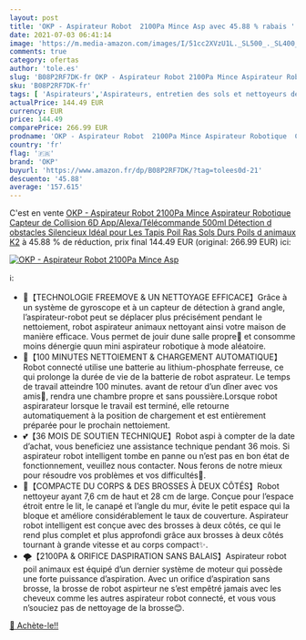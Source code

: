 ```yaml
---
layout: post
title: 'OKP - Aspirateur Robot  2100Pa Mince Asp avec 45.88 % rabais '
date: 2021-07-03 06:41:14
image: 'https://m.media-amazon.com/images/I/51cc2XVzU1L._SL500_._SL400_.jpg'
comments: true
category: ofertas
author: 'tole.es'
slug: 'B08P2RF7DK-fr OKP - Aspirateur Robot 2100Pa Mince Aspirateur Robotique...'
sku: 'B08P2RF7DK-fr'
tags: [ 'Aspirateurs','Aspirateurs, entretien des sols et nettoyeurs de vitres','Cuisine et Maison','Robots aspirateurs','okp', ]
actualPrice: 144.49 EUR
currency: EUR
price: 144.49
comparePrice: 266.99 EUR
prodname: 'OKP - Aspirateur Robot  2100Pa Mince Aspirateur Robotique  Capteur de Collision 6D App/Alexa/Télécommande 500ml Détection d obstacles Silencieux Idéal pour Les Tapis Poil Ras Sols Durs Poils d animaux K2'
country: 'fr'
flag: '🇫🇷'
brand: 'OKP'
buyurl: 'https://www.amazon.fr/dp/B08P2RF7DK/?tag=tolees0d-21'
descuento: '45.88'
average: '157.615'
---
```


C'est en vente [OKP - Aspirateur Robot  2100Pa Mince Aspirateur Robotique  Capteur de Collision 6D App/Alexa/Télécommande 500ml Détection d obstacles Silencieux Idéal pour Les Tapis Poil Ras Sols Durs Poils d animaux K2](https://www.amazon.fr/dp/B08P2RF7DK/?tag=tolees0d-21)  à  45.88 % de réduction, prix final  144.49 EUR (original: 266.99 EUR) ici:

[![OKP - Aspirateur Robot  2100Pa Mince Asp](https://m.media-amazon.com/images/I/51cc2XVzU1L._SL500_._SL400_.jpg)](https://www.amazon.fr/dp/B08P2RF7DK/?tag=tolees0d-21)

ℹ️:

- 🧹【TECHNOLOGIE FREEMOVE & UN NETTOYAGE EFFICACE】Grâce à un système de gyroscope et à un capteur de détection à grand angle, l’aspirateur-robot peut se déplacer plus précisément pendant le nettoiement, robot aspirateur animaux nettoyant ainsi votre maison de manière efficace. Vous permet de jouir dune salle propre🌟 et consomme moins dénergie quun mini aspirateur robotique à mode aléatoire.
- 🔋【100 MINUTES NETTOIEMENT & CHARGEMENT AUTOMATIQUE】Robot connecté utilise une batterie au lithium-phosphate ferreuse, ce qui prolonge la durée de vie de la batterie de robot asprateur. Le temps de travail atteindre 100 minutes. avant de retour d’un dîner avec vos amis🥂, rendra une chambre propre et sans poussière.Lorsque robot aspirarateur lorsque le travail est terminé, elle retourne automatiquement à la position de chargement et est entièrement préparée pour le prochain nettoiement.
- 💕【36 MOIS DE SOUTIEN TECHNIQUE】Robot aspi à compter de la date d’achat, vous beneficiez une assistance technique pendant 36 mois. Si aspirateur robot intelligent tombe en panne ou n’est pas en bon état de fonctionnement, veuillez nous contacter. Nous ferons de notre mieux pour résoudre vos problèmes et vos difficultés💪.
- 🏡【COMPACTE DU CORPS & DES BROSSES À DEUX CÔTÉS】Robot nettoyeur ayant 7,6 cm de haut et 28 cm de large. Conçue pour l’espace étroit entre le lit, le canapé et l’angle du mur, évite le petit espace qui la bloque et améliore considérablement le taux de couverture. Aspirateur robot intelligent est conçue avec des brosses à deux côtés, ce qui le rend plus complet et plus approfondi grâce aux brosses à deux côtés tournant à grande vitesse et au corps compact✨.
- 🌪️【2100PA & ORIFICE DASPIRATION SANS BALAIS】Aspirateur robot poil animaux est équipé d’un dernier système de moteur qui possède une forte puissance d’aspiration. Avec un orifice d’aspiration sans brosse, la brosse de robot aspirteur ne s’est empêtré jamais avec les cheveux comme les autres aspirateur robot connecté, et vous vous n’souciez pas de nettoyage de la brosse😊.

[🛒 Achète-le!!](https://www.amazon.fr/dp/B08P2RF7DK/?tag=tolees0d-21)
